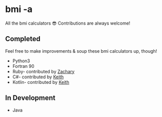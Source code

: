# bmi -a
All the bmi calculators 😎 Contributions are always welcome!

## Completed
Feel free to make improvements & soup these bmi calculators up, though!

- Python3
- Fortran 90
- Ruby- contributed by [Zachary](https://github.com/zacharytay1994)
- C#- contributed by [Keith](https://github.com/Kaioru)
- Kotlin- contributed by [Keith](https://github.com/Kaioru)

## In Development
- Java
